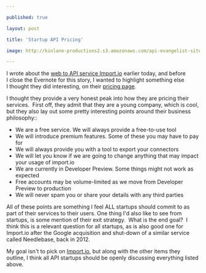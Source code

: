 ---
published: true
layout: post
title: 'Startup API Pricing'
image: http://kinlane-productions2.s3.amazonaws.com/api-evangelist-site/blog/import-io-logo.png
---

<p><a title="Import.io" href="https://import.io"><img style="padding: 15px;" src="https://s3.amazonaws.com/kinlane-productions2/api-evangelist/import-io/import-io-logo.png" alt="" align="right" /></a>
<p>I wrote about the <a href="/2013/03/19/web-harvesting-to-api-with-import.io/">web to API service Import.io</a>&nbsp;earlier today, and before I close the Evernote for this story, I wanted to highlight something else I thought they did interesting, on their <a href="https://import.io/pricing">pricing page</a>. &nbsp;
<p>I thought they provide a very honest peak into how they are pricing their services. &nbsp;First off, they admit that they are a young company, which is cool, but they also lay out some pretty interesting points around their business philosophy::
<ul class="mainlist">
<li>We are a free service. We will always provide a free-to-use tool</li>
<li>We will introduce premium features. Some of these you may have to pay for</li>
<li>We will always provide you with a tool to export your connectors</li>
<li>We will let you know if we are going to change anything that may impact your usage of import.io</li>
<li>We are currently in Developer Preview. Some things might not work as expected</li>
<li>Free accounts may be volume-limited as we move from Developer Preview to production</li>
<li>We will never spam you or share your details with any third parties</li>
</ul>
<p>All of these points are something I feel ALL startups should commit to as part of their services to their users. One thing I'd also like to see from startups, is some mention of their exit strategy. &nbsp;What is the end goal? &nbsp;I think this is a relevant question for all startups, as is also good one for Import.io after the Google acquisition and shut-down of a similar service called Needlebase, back in 2012. &nbsp;&nbsp;
<p>My goal isn't to pick on <a href="https://import.io/">Import.io</a>, but along with the other items they outline, I think all API startups should be openly discussing everything listed above.
<ul class="mainlist">
</ul>

